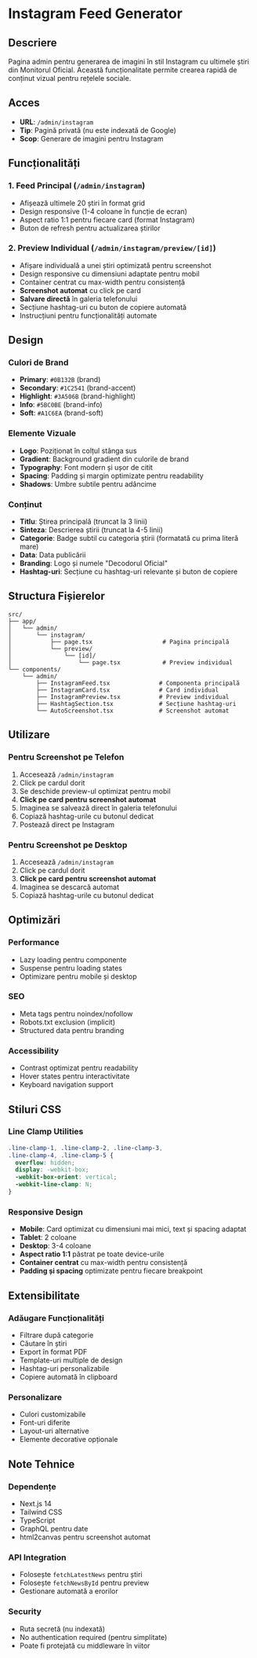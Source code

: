 # Instagram Feed Generator

## Descriere

Pagina admin pentru generarea de imagini în stil Instagram cu ultimele știri din Monitorul Oficial. Această funcționalitate permite crearea rapidă de conținut vizual pentru rețelele sociale.

## Acces

- **URL**: `/admin/instagram`
- **Tip**: Pagină privată (nu este indexată de Google)
- **Scop**: Generare de imagini pentru Instagram

## Funcționalități

### 1. Feed Principal (`/admin/instagram`)
- Afișează ultimele 20 știri în format grid
- Design responsive (1-4 coloane în funcție de ecran)
- Aspect ratio 1:1 pentru fiecare card (format Instagram)
- Buton de refresh pentru actualizarea știrilor

### 2. Preview Individual (`/admin/instagram/preview/[id]`)
- Afișare individuală a unei știri optimizată pentru screenshot
- Design responsive cu dimensiuni adaptate pentru mobil
- Container centrat cu max-width pentru consistență
- **Screenshot automat** cu click pe card
- **Salvare directă** în galeria telefonului
- Secțiune hashtag-uri cu buton de copiere automată
- Instrucțiuni pentru funcționalități automate

## Design

### Culori de Brand
- **Primary**: `#0B132B` (brand)
- **Secondary**: `#1C2541` (brand-accent)
- **Highlight**: `#3A506B` (brand-highlight)
- **Info**: `#5BC0BE` (brand-info)
- **Soft**: `#A1C6EA` (brand-soft)

### Elemente Vizuale
- **Logo**: Poziționat în colțul stânga sus
- **Gradient**: Background gradient din culorile de brand
- **Typography**: Font modern și ușor de citit
- **Spacing**: Padding și margin optimizate pentru readability
- **Shadows**: Umbre subtile pentru adâncime

### Conținut
- **Titlu**: Știrea principală (truncat la 3 linii)
- **Sinteza**: Descrierea știrii (truncat la 4-5 linii)
- **Categorie**: Badge subtil cu categoria știrii (formatată cu prima literă mare)
- **Data**: Data publicării
- **Branding**: Logo și numele "Decodorul Oficial"
- **Hashtag-uri**: Secțiune cu hashtag-uri relevante și buton de copiere

## Structura Fișierelor

```
src/
├── app/
│   └── admin/
│       └── instagram/
│           ├── page.tsx                    # Pagina principală
│           └── preview/
│               └── [id]/
│                   └── page.tsx            # Preview individual
└── components/
    └── admin/
        ├── InstagramFeed.tsx              # Componenta principală
        ├── InstagramCard.tsx              # Card individual
        ├── InstagramPreview.tsx           # Preview individual
        ├── HashtagSection.tsx             # Secțiune hashtag-uri
        └── AutoScreenshot.tsx             # Screenshot automat
```

## Utilizare

### Pentru Screenshot pe Telefon
1. Accesează `/admin/instagram`
2. Click pe cardul dorit
3. Se deschide preview-ul optimizat pentru mobil
4. **Click pe card pentru screenshot automat**
5. Imaginea se salvează direct în galeria telefonului
6. Copiază hashtag-urile cu butonul dedicat
7. Postează direct pe Instagram

### Pentru Screenshot pe Desktop
1. Accesează `/admin/instagram`
2. Click pe cardul dorit
3. **Click pe card pentru screenshot automat**
4. Imaginea se descarcă automat
5. Copiază hashtag-urile cu butonul dedicat

## Optimizări

### Performance
- Lazy loading pentru componente
- Suspense pentru loading states
- Optimizare pentru mobile și desktop

### SEO
- Meta tags pentru noindex/nofollow
- Robots.txt exclusion (implicit)
- Structured data pentru branding

### Accessibility
- Contrast optimizat pentru readability
- Hover states pentru interactivitate
- Keyboard navigation support

## Stiluri CSS

### Line Clamp Utilities
```css
.line-clamp-1, .line-clamp-2, .line-clamp-3, 
.line-clamp-4, .line-clamp-5 {
  overflow: hidden;
  display: -webkit-box;
  -webkit-box-orient: vertical;
  -webkit-line-clamp: N;
}
```

### Responsive Design
- **Mobile**: Card optimizat cu dimensiuni mai mici, text și spacing adaptat
- **Tablet**: 2 coloane
- **Desktop**: 3-4 coloane
- **Aspect ratio 1:1** păstrat pe toate device-urile
- **Container centrat** cu max-width pentru consistență
- **Padding și spacing** optimizate pentru fiecare breakpoint

## Extensibilitate

### Adăugare Funcționalități
- Filtrare după categorie
- Căutare în știri
- Export în format PDF
- Template-uri multiple de design
- Hashtag-uri personalizabile
- Copiere automată în clipboard

### Personalizare
- Culori customizabile
- Font-uri diferite
- Layout-uri alternative
- Elemente decorative opționale

## Note Tehnice

### Dependențe
- Next.js 14
- Tailwind CSS
- TypeScript
- GraphQL pentru date
- html2canvas pentru screenshot automat

### API Integration
- Folosește `fetchLatestNews` pentru știri
- Folosește `fetchNewsById` pentru preview
- Gestionare automată a erorilor

### Security
- Ruta secretă (nu indexată)
- No authentication required (pentru simplitate)
- Poate fi protejată cu middleware în viitor
